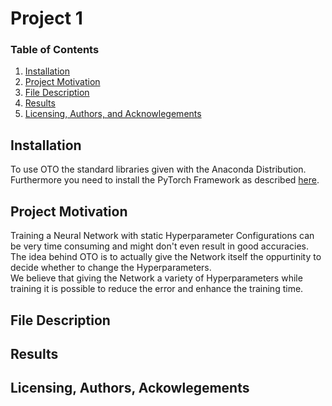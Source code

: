 # Project 1

### Table of Contents
1. [Installation](#installation)
2. [Project Motivation](#motivation)
3. [File Description](#files)
4. [Results](#results)
5. [Licensing, Authors, and Acknowlegements](#licensing)

## Installation <a name= "installation"></a>
To use OTO the standard libraries given with the Anaconda Distribution.<br>
Furthermore you need to install the PyTorch Framework as described [here](https://pytorch.org/get-started/locally/).


## Project Motivation <a name="motivation"></a>

Training a Neural Network with static Hyperparameter Configurations can be very time consuming and might don't even result in good accuracies.<br>
The idea behind OTO is to actually give the Network itself the oppurtinity to decide whether to change the Hyperparameters.<br>
We believe that giving the Network a variety of Hyperparameters while training it is possible to reduce the error and enhance the training time.

## File Description <a name="files"></a>


## Results <a name="results"></a>


## Licensing, Authors, Ackowlegements <a name="licensing"></a>
